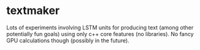 # textmaker
Lots of experiments involving LSTM units for producing text (among other potentially fun goals) using only c++ core features (no libraries). No fancy GPU calculations though (possibly in the future).
